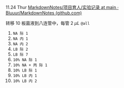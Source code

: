 11.24 Thur [MarkdownNotes/项目育人/实验记录 at main · Bluuur/MarkdownNotes (github.com)](https://github.com/Bluuur/MarkdownNotes/tree/main/项目育人/实验记录)

转移 $10$ 板菌液到八连管中，每管 $2\ \mu L$ `@all` 

1. `NA 际 1`
2. `NA 内 1`
3. `NA 内 2`
4. `LB 际 2`
5. `LB 际 7`
6. `10% NA 际 1`
7. `10% NA + 丙 际 1`
8. `10% LB 际 1`
9. `10% LB 内 1`
10. `10% LB 内 2`

